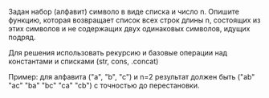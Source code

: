 Задан набор (алфавит) символо в виде списка и число n. Опишите функцию, которая возвращает список всех строк длины n, состоящих из этих символов и не содержащих двух одинаковых символов, идущих подряд.

Для решения использовать рекурсию и базовые операции над константами и списками (str, cons, .concat)

Пример: для алфавита ("a", "b", "c") и n=2 результат должен быть ("ab" "ac" "ba" "bc" "ca" "cb") с точностью до перестановки. 